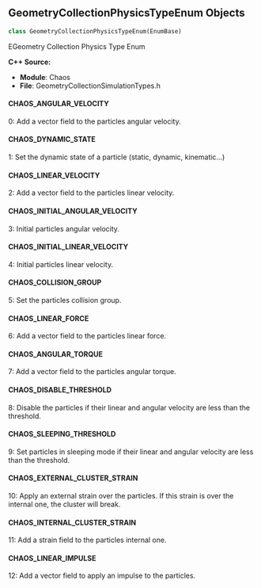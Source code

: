## GeometryCollectionPhysicsTypeEnum Objects

```python
class GeometryCollectionPhysicsTypeEnum(EnumBase)
```

EGeometry Collection Physics Type Enum

**C++ Source:**

- **Module**: Chaos
- **File**: GeometryCollectionSimulationTypes.h

<a id="unreal.GeometryCollectionPhysicsTypeEnum.CHAOS_ANGULAR_VELOCITY"></a>

#### CHAOS_ANGULAR_VELOCITY

0: Add a vector field to the particles angular velocity.

<a id="unreal.GeometryCollectionPhysicsTypeEnum.CHAOS_DYNAMIC_STATE"></a>

#### CHAOS_DYNAMIC_STATE

1: Set the dynamic state of a particle (static, dynamic, kinematic...)

<a id="unreal.GeometryCollectionPhysicsTypeEnum.CHAOS_LINEAR_VELOCITY"></a>

#### CHAOS_LINEAR_VELOCITY

2: Add a vector field to the particles linear velocity.

<a id="unreal.GeometryCollectionPhysicsTypeEnum.CHAOS_INITIAL_ANGULAR_VELOCITY"></a>

#### CHAOS_INITIAL_ANGULAR_VELOCITY

3: Initial particles angular velocity.

<a id="unreal.GeometryCollectionPhysicsTypeEnum.CHAOS_INITIAL_LINEAR_VELOCITY"></a>

#### CHAOS_INITIAL_LINEAR_VELOCITY

4: Initial particles linear velocity.

<a id="unreal.GeometryCollectionPhysicsTypeEnum.CHAOS_COLLISION_GROUP"></a>

#### CHAOS_COLLISION_GROUP

5: Set the particles collision group.

<a id="unreal.GeometryCollectionPhysicsTypeEnum.CHAOS_LINEAR_FORCE"></a>

#### CHAOS_LINEAR_FORCE

6: Add a vector field to the particles linear force.

<a id="unreal.GeometryCollectionPhysicsTypeEnum.CHAOS_ANGULAR_TORQUE"></a>

#### CHAOS_ANGULAR_TORQUE

7: Add a vector field to the particles angular torque.

<a id="unreal.GeometryCollectionPhysicsTypeEnum.CHAOS_DISABLE_THRESHOLD"></a>

#### CHAOS_DISABLE_THRESHOLD

8: Disable the particles if their linear and angular velocity are less than the threshold.

<a id="unreal.GeometryCollectionPhysicsTypeEnum.CHAOS_SLEEPING_THRESHOLD"></a>

#### CHAOS_SLEEPING_THRESHOLD

9: Set particles in sleeping mode if their linear and angular velocity are less than the threshold.

<a id="unreal.GeometryCollectionPhysicsTypeEnum.CHAOS_EXTERNAL_CLUSTER_STRAIN"></a>

#### CHAOS_EXTERNAL_CLUSTER_STRAIN

10: Apply an external strain over the particles. If this strain is over the internal one, the cluster will break.

<a id="unreal.GeometryCollectionPhysicsTypeEnum.CHAOS_INTERNAL_CLUSTER_STRAIN"></a>

#### CHAOS_INTERNAL_CLUSTER_STRAIN

11: Add a strain field to the particles internal one.

<a id="unreal.GeometryCollectionPhysicsTypeEnum.CHAOS_LINEAR_IMPULSE"></a>

#### CHAOS_LINEAR_IMPULSE

12: Add a vector field to apply an impulse to the particles.

<a id="unreal.InitialVelocityTypeEnum"></a>